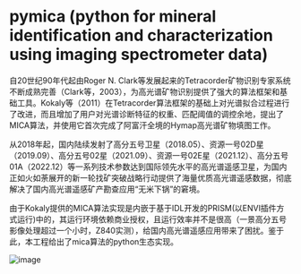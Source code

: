 # pymica (python for mineral identification and characterization using imaging spectrometer data)
自20世纪90年代起由Roger N. Clark等发展起来的Tetracorder矿物识别专家系统不断成熟完善（Clark等，2003），为高光谱矿物识别提供了强大的算法框架和基础工具。Kokaly等（2011）在Tetracorder算法框架的基础上对光谱拟合过程进行了改进，而且增加了用户对光谱诊断特征的权重、匹配阈值的调控余地，提出了MICA算法，并使用它首次完成了阿富汗全境的Hymap高光谱矿物填图工作。

从2018年起，国内陆续发射了高分五号卫星（2018.05）、资源一号02D星（2019.09）、高分五号02星（2021.09）、资源一号02E星（2021.12）、高分五号01A（2022.12）等一系列技术参数达到国际领先水平的高光谱遥感卫星，为国内正如火如荼展开的新一轮找矿突破战略行动提供了海量优质高光谱遥感数据，彻底解决了国内高光谱遥感矿产勘查应用“无米下锅”的窘境。

由于Kokaly提供的MICA算法实现是内嵌于基于IDL开发的PRISM(以ENVI插件方式运行)中的，其运行环境依赖商业授权，且运行效率并不是很高（一景高分五号影像处理超过一个小时，Z840实测），给国内高光谱遥感应用带来了困扰。鉴于此，本工程给出了mica算法的python生态实现。


![image](https://github.com/leecugb/pymica/assets/38849659/39a52d38-50cf-45b7-b817-82757db7c3b0)
